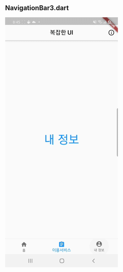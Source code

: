## NavigationBar3.dart

![image](https://github.com/dhlife09/Dart/blob/master/KakaoTalk_20200824_204628240.gif?raw=true)
